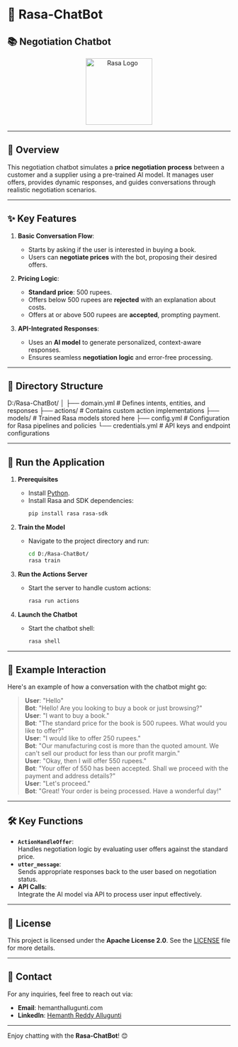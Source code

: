 # 🤖 **Rasa-ChatBot**  
## 📚 **Negotiation Chatbot**  

<p align="center">
  <img src="https://github.com/user-attachments/assets/31d58b18-c1ca-4888-ae6f-56a33b36fcdf" alt="Rasa Logo" width="150"/>
</p>  

---

## 📝 **Overview**  
This negotiation chatbot simulates a **price negotiation process** between a customer and a supplier using a pre-trained AI model. It manages user offers, provides dynamic responses, and guides conversations through realistic negotiation scenarios.

---

## ✨ **Key Features**  
1. **Basic Conversation Flow**:  
   - Starts by asking if the user is interested in buying a book.
   - Users can **negotiate prices** with the bot, proposing their desired offers.  

2. **Pricing Logic**:  
   - **Standard price**: 500 rupees.  
   - Offers below 500 rupees are **rejected** with an explanation about costs.
   - Offers at or above 500 rupees are **accepted**, prompting payment.

3. **API-Integrated Responses**:  
   - Uses an **AI model** to generate personalized, context-aware responses.  
   - Ensures seamless **negotiation logic** and error-free processing.  

---

## 📂 **Directory Structure**  
D:/Rasa-ChatBot/
│
├── domain.yml         # Defines intents, entities, and responses
├── actions/           # Contains custom action implementations
├── models/            # Trained Rasa models stored here
├── config.yml         # Configuration for Rasa pipelines and policies
└── credentials.yml    # API keys and endpoint configurations

---

## 🚀 **Run the Application**  

1. **Prerequisites**  
   - Install [Python](https://www.python.org/downloads/).  
   - Install Rasa and SDK dependencies:  
     ```bash
     pip install rasa rasa-sdk
     ```

2. **Train the Model**  
   - Navigate to the project directory and run:  
     ```bash
     cd D:/Rasa-ChatBot/
     rasa train
     ```

3. **Run the Actions Server**  
   - Start the server to handle custom actions:  
     ```bash
     rasa run actions
     ```

4. **Launch the Chatbot**  
   - Start the chatbot shell:  
     ```bash
     rasa shell
     ```

---

## 💬 **Example Interaction**  
Here's an example of how a conversation with the chatbot might go:

> **User**: "Hello"  
> **Bot**: "Hello! Are you looking to buy a book or just browsing?"  
> **User**: "I want to buy a book."  
> **Bot**: "The standard price for the book is 500 rupees. What would you like to offer?"  
> **User**: "I would like to offer 250 rupees."  
> **Bot**: "Our manufacturing cost is more than the quoted amount. We can't sell our product for less than our profit margin."  
> **User**: "Okay, then I will offer 550 rupees."  
> **Bot**: "Your offer of 550 has been accepted. Shall we proceed with the payment and address details?"  
> **User**: "Let's proceed."  
> **Bot**: "Great! Your order is being processed. Have a wonderful day!"


---

## 🛠️ **Key Functions**  
- **`ActionHandleOffer`**:  
  Handles negotiation logic by evaluating user offers against the standard price.  
- **`utter_message`**:  
  Sends appropriate responses back to the user based on negotiation status.  
- **API Calls**:  
  Integrate the AI model via API to process user input effectively.

---

## 📄 **License**  
This project is licensed under the **Apache License 2.0**. See the [LICENSE](LICENSE) file for more details.

---

## 📧 **Contact**  
For any inquiries, feel free to reach out via:  
- **Email**: hemanthallugunti.com  
- **LinkedIn**: [Hemanth Reddy Allugunti](https://www.linkedin.com/in/hemanth-reddy-allugunti-883b36216/)

---


Enjoy chatting with the **Rasa-ChatBot**! 😊

